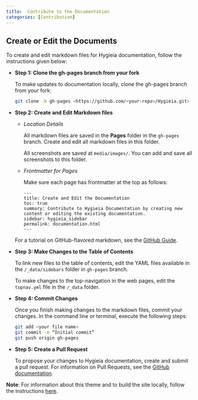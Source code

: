 ```yaml
---
title:  Contribute to the Documentation
categories: [Contribution]
---
```


## Create or Edit the Documents

To create and edit markdown files for Hygieia documentation, follow the instructions given below:


*	**Step 1: Clone the gh-pages branch from your fork**

    To make updates to documentation locally, clone the gh-pages branch from your fork:
	
	```bash
	git clone -b gh-pages <https://github.com/<your-repo>/Hygieia.git>
	```
	
*	**Step 2: Create and Edit Markdown files**
    
    - *Location Details*
	
	  All markdown files are saved in the **Pages** folder in the `gh-pages` branch. Create and edit all markdown files in this folder.
	
	  All screenshots are saved at `media/images/`. You can add and save all screenshots to this folder.
	
	- *Frontmatter for Pages*
	
	  Make sure each page has frontmatter at the top as follows:
	  
	  ```properties
	  ---
      title: Create and Edit the Documentation
      toc: true
      summary: Contribute to Hygieia Documentation by creating new content or editing the existing documentation.
      sidebar: hygieia_sidebar
      permalink: documentation.html
      ---
	  ```
	  
	For a tutorial on GitHub-flavored markdown, see the [GitHub Guide]( https://guides.github.com/features/mastering-markdown/).

*	**Step 3: Make Changes to the Table of Contents**	
	
    To link new files to the table of contents, edit the YAML files available in the `/_data/sidebars` folder in `gh-pages` branch. 
	
    To make changes to the top-navigation in the web pages, edit the `topnav.yml` file in the `/_data` folder.

*	**Step 4: Commit Changes**	
    
	Once you finish making changes to the markdown files, commit your changes.
	In the command line or terminal, execute the following steps:
	
	```bash
    git add <your file name>
    git commit -m “Initial commit”
    git push origin gh-pages
	```
	
*	**Step 5: Create a Pull Request**	

    To propose your changes to Hygieia documentation, create and submit a pull request. For information on Pull Requests, see the [GitHub documentation]( https://help.github.com/articles/creating-a-pull-request/#creating-the-pull-request).

**Note**: For information about this theme and to build the site locally, follow the instructions [here](http://idratherbewriting.com/documentation-theme-jekyll/index.html).
